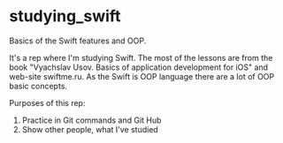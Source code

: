# studying_swift
Basics of the Swift features and OOP.

It's a rep where I'm studying Swift. The most of the lessons are from the book "Vyachslav Usov. Basics of application development for iOS" and web-site swiftme.ru. As the Swift is OOP language there are a lot of OOP basic concepts. 

Purposes of this rep:
  1. Practice in Git commands and Git Hub
  2. Show other people, what I've studied
